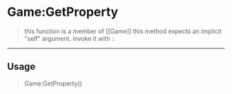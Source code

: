 # Game:GetProperty
> this function is a member of [[Game]]
> this method expects an implicit "self" argument. invoke it with `:`
-----
## Usage
> Game:GetProperty()
